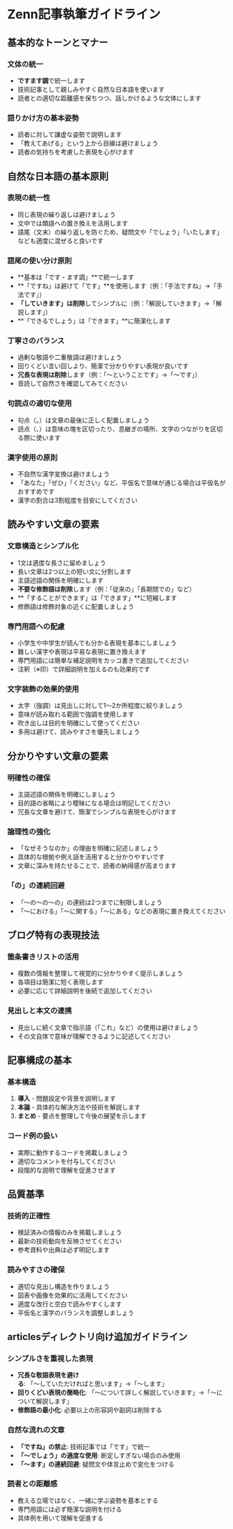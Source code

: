 # Zenn記事執筆ガイドライン

## 基本的なトーンとマナー

### 文体の統一
- **ですます調**で統一します
- 技術記事として親しみやすく自然な日本語を使います
- 読者との適切な距離感を保ちつつ、話しかけるような文体にします

### 語りかけ方の基本姿勢
- 読者に対して謙虚な姿勢で説明します
- 「教えてあげる」という上から目線は避けましょう
- 読者の気持ちを考慮した表現を心がけます

## 自然な日本語の基本原則

### 表現の統一性
- 同じ表現の繰り返しは避けましょう
- 文中では類語への置き換えを活用します
- 語尾（文末）の繰り返しを防ぐため、疑問文や「でしょう」「いたします」なども適度に混ぜると良いです

### 語尾の使い分け原則
- **基本は「です・ます調」**で統一します
- **「ですね」は避けて「です」**を使用します（例：「手法ですね」→「手法です」）
- **「していきます」は削除**してシンプルに（例：「解説していきます」→「解説します」）
- **「できるでしょう」は「できます」**に簡潔化します

### 丁寧さのバランス
- 過剰な敬語や二重敬語は避けましょう
- 回りくどい言い回しより、簡潔で分かりやすい表現が良いです
- **冗長な表現は削除**します（例：「〜ということです」→「〜です」）
- 音読して自然さを確認してみてください

### 句読点の適切な使用
- 句点（。）は文章の最後に正しく配置しましょう
- 読点（、）は意味の塊を区切ったり、息継ぎの場所、文字のつながりを区切る際に使います

### 漢字使用の原則
- 不自然な漢字変換は避けましょう
- 「あなた」「ぜひ」「ください」など、平仮名で意味が通じる場合は平仮名がおすすめです
- 漢字の割合は3割程度を目安にしてください



## 読みやすい文章の要素

### 文章構造とシンプル化
- 1文は適度な長さに留めましょう
- 長い文章は2つ以上の短い文に分割します
- 主語述語の関係を明確にします
- **不要な修飾語は削除**します（例：「従来の」「長期間での」など）
- **「することができます」は「できます」**に短縮します
- 修飾語は修飾対象の近くに配置しましょう

### 専門用語への配慮
- 小学生や中学生が読んでも分かる表現を基本にしましょう
- 難しい漢字や表現は平易な表現に置き換えます
- 専門用語には簡単な補足説明をカッコ書きで追加してください
- 注釈（※印）で詳細説明を加えるのも効果的です

### 文字装飾の効果的使用
- 太字（強調）は見出しに対して1～2か所程度に絞りましょう
- 意味が読み取れる範囲で強調を使用します
- 吹き出しは目的を明確にして使ってください
- 多用は避けて、読みやすさを優先しましょう

## 分かりやすい文章の要素

### 明確性の確保
- 主語述語の関係を明確にしましょう
- 目的語の省略により曖昧になる場合は明記してください
- 冗長な文章を避けて、簡潔でシンプルな表現を心がけます

### 論理性の強化
- 「なぜそうなのか」の理由を明確に記述しましょう
- 具体的な根拠や例え話を活用すると分かりやすいです
- 文章に深みを持たせることで、読者の納得感が高まります

### 「の」の連続回避
- 「～の～の～の」の連続は2つまでに制限しましょう
- 「～における」「～に関する」「～にある」などの表現に置き換えてください

## ブログ特有の表現技法

### 箇条書きリストの活用
- 複数の情報を整理して視覚的に分かりやすく提示しましょう
- 各項目は簡潔に短く表現します
- 必要に応じて詳細説明を後続で追加してください

### 見出しと本文の連携
- 見出しに続く文章で指示語（「これ」など）の使用は避けましょう
- その文自体で意味が理解できるように記述してください


## 記事構成の基本

### 基本構造
1. **導入** - 問題設定や背景を説明します
2. **本論** - 具体的な解決方法や技術を解説します
3. **まとめ** - 要点を整理して今後の展望を示します

### コード例の扱い
- 実際に動作するコードを掲載しましょう
- 適切なコメントを付与してください
- 段階的な説明で理解を促進させます

## 品質基準

### 技術的正確性
- 検証済みの情報のみを掲載しましょう
- 最新の技術動向を反映させてください
- 参考資料や出典は必ず明記します

### 読みやすさの確保
- 適切な見出し構造を作りましょう
- 図表や画像を効果的に活用してください
- 適度な改行と空白で読みやすくします
- 平仮名と漢字のバランスを調整しましょう

## articlesディレクトリ向け追加ガイドライン

### シンプルさを重視した表現
- **冗長な敬語表現を避ける**: 「〜していただければと思います」→「〜します」
- **回りくどい表現の簡略化**: 「〜について詳しく解説していきます」→「〜について解説します」
- **修飾語の最小化**: 必要以上の形容詞や副詞は削除する

### 自然な流れの文章
- **「ですね」の禁止**: 技術記事では「です」で統一
- **「〜でしょう」の適度な使用**: 断定しすぎない場合のみ使用
- **「〜ます」の連続回避**: 疑問文や体言止めで変化をつける

### 読者との距離感
- 教える立場ではなく、一緒に学ぶ姿勢を基本とする
- 専門用語には必ず簡潔な説明を付ける
- 具体例を用いて理解を促進する
